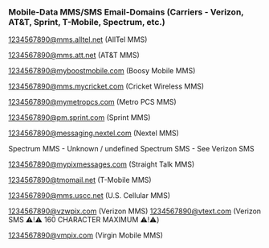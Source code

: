 <!-- ------------------------------------------------------------ -->

### Mobile-Data MMS/SMS Email-Domains (Carriers - Verizon, AT&T, Sprint, T-Mobile, Spectrum, etc.)

<!-- ------------------------------------------------------------ -->


1234567890@mms.alltel.net (AllTel MMS)


1234567890@mms.att.net (AT&T MMS)


1234567890@myboostmobile.com (Boosy Mobile MMS)


1234567890@mms.mycricket.com (Cricket Wireless MMS)


1234567890@mymetropcs.com (Metro PCS MMS)


1234567890@pm.sprint.com (Sprint MMS)


1234567890@messaging.nextel.com (Nextel MMS)


Spectrum MMS - Unknown / undefined
Spectrum SMS - See Verizon SMS


1234567890@mypixmessages.com (Straight Talk MMS)


1234567890@tmomail.net (T-Mobile MMS)


1234567890@mms.uscc.net (U.S. Cellular MMS)


1234567890@vzwpix.com (Verizon MMS)
1234567890@vtext.com (Verizon SMS ⚠️!⚠️ 160 CHARACTER MAXIMUM  ⚠️!⚠️)


1234567890@vmpix.com (Virgin Mobile MMS)


<!-- ------------------------------------------------------------ -->